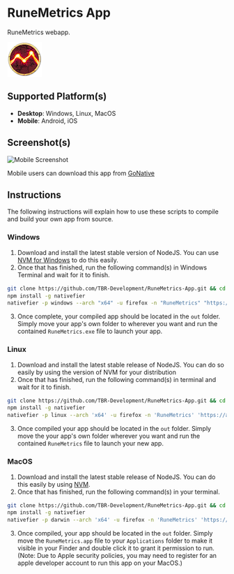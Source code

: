 # RuneMetrics App
RuneMetrics webapp.

![RuneMetrics][ICON]


## Supported Platform(s)

 * **Desktop**: Windows, Linux, MacOS
 * **Mobile**: Android, iOS

## Screenshot(s)

![Mobile Screenshot][MOBILE_SCREENSHOT]

Mobile users can download this app from [GoNative][GONATIVE]

 
## Instructions
The following instructions will explain how to use these scripts to compile and build your own app from source.

### Windows

1. Download and install the latest stable version of NodeJS. You can use [NVM for Windows][NVM_WINDOWS] to do this easily.
2. Once that has finished, run the following command(s) in Windows Terminal and wait for it to finish.
 ```sh
 git clone https://github.com/TBR-Development/RuneMetrics-App.git && cd RuneMetrics-App
 npm install -g nativefier
 nativefier -p windows --arch "x64" -u firefox -n "RuneMetrics" "https://apps.runescape.com/runemetrics/app/" --tray true --asar --enable-es3-apis --background-color "#333333" --icon "res/icon.ico" --internal-urls "(.*?)(account\.jagex\.com|apps\.runescape\.com)(.*?)" "out"
 ```
3. Once complete, your compiled app should be located in the `out` folder. Simply move your app's own folder to wherever you want and run the contained `RuneMetrics.exe` file to launch your app.

### Linux

1. Download and install the latest stable release of NodeJS. You can do so easily by using the version of NVM for your distribution
2. Once that has finished, run the following command(s) in terminal and wait for it to finish.
 ```sh
 git clone https://github.com/TBR-Development/RuneMetrics-App.git && cd RuneMetrics-App
 npm install -g nativefier
 nativefier -p linux --arch 'x64' -u firefox -n 'RuneMetrics' 'https://apps.runescape.com/runemetrics/app/' --tray true --asar --enable-es3-apis --background-color '#333333' --icon 'res/icon.ico' --internal-urls '(.*?)(account\.jagex\.com|apps\.runescape\.com)(.*?)' 'out'
 ```
3. Once compiled your app should be located in the `out` folder. Simply move the your app's own folder wherever you want and run the contained `RuneMetrics` file to launch your new app.

### MacOS

1. Download and install the latest stable release of NodeJS. You can do this easily by using [NVM][NVM_HOMEBREW].
2. Once that has finished, run the following command(s) in your terminal.
 ```sh
 git clone https://github.com/TBR-Development/RuneMetrics-App.git && cd RuneMetrics-App
 npm install -g nativefier
 nativefier -p darwin --arch 'x64' -u firefox -n 'RuneMetrics' 'https://apps.runescape.com/runemetrics/app/' --tray true --darwin-dark-mode-support true --bounce true --counter true --enable-es3-apis --icon 'res/icon.ico' --internal-urls '(.*?)(account\.jagex\.com|apps\.runescape\.com)(.*?)' 'out'
 ```
3. Once compiled, your app should be located in the `out` folder. Simply move the `RuneMetrics.app` file to your `Applications` folder to make it visible in your Finder and double click it to grant it permission to run. (Note: Due to Apple security policies, you may need to register for an apple developer account to run this app on your MacOS.)

[NVM_WINDOWS]: https://github.com/coreybutler/nvm-windows

[NVM_HOMEBREW]: https://collabnix.com/how-to-install-and-configure-nvm-on-mac-os

[ICON]: res/icon.png

[GONATIVE]: https://gonative.io/share/qybzoe

[MOBILE_SCREENSHOT]: https://github.com/TBR-Development/RuneMetrics-App/assets/17615050/32d2aab6-5a12-435c-b1af-d08415635703

